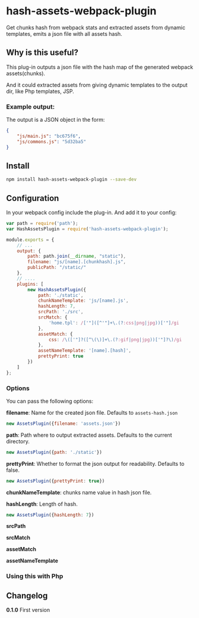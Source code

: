 hash-assets-webpack-plugin
=====================

Get chunks hash from webpack stats and extracted assets from dynamic templates, emits a json file with all assets hash.

## Why is this useful?

This plug-in outputs a json file with the hash map of the generated webpack assets(chunks).

And it could extracted assets from giving dynamic templates to the output dir, like Php templates, JSP.

### Example output:

The output is a JSON object in the form:

```json
{
    "js/main.js": "bc675f6",
    "js/commons.js": "5d32ba5"
}
```

## Install

```sh
npm install hash-assets-webpack-plugin --save-dev
```

## Configuration

In your webpack config include the plug-in. And add it to your config:

```js
var path = require('path');
var HashAssetsPlugin = require('hash-assets-webpack-plugin');

module.exports = {
    // ...
    output: {
        path: path.join(__dirname, "static"),
        filename: "js/[name].[chunkhash].js",
        publicPath: "/static/"
    },
    // ....
    plugins: [
        new HashAssetsPlugin({
            path: './static',
            chunkNameTemplate: 'js/[name].js',
            hashLength: 7,
            srcPath: './src',
            srcMatch: {
                'home.tpl': /['"]([^'"]+\.(?:css|png|jpg))['"]/gi
            },
            assetMatch: {
                css: /\(['"]?([^\(\)]+\.(?:gif|png|jpg))['"]?\)/gi
            },
            assetNameTemplate: '[name].[hash]',
            prettyPrint: true
        })
    ]
};
```

### Options

You can pass the following options:

__filename__: Name for the created json file. Defaults to `assets-hash.json`

```js
new AssetsPlugin({filename: 'assets.json'})
```

__path__: Path where to output extracted assets. Defaults to the current directory.

```js
new AssetsPlugin({path: './static'})
```

__prettyPrint__: Whether to format the json output for readability. Defaults to false.

```js
new AssetsPlugin({prettyPrint: true})
```

__chunkNameTemplate__: chunks name value in hash json file.


__hashLength__: Length of hash.

```js
new AssetsPlugin({hashLength: 7})
```

__srcPath__

__srcMatch__

__assetMatch__

__assetNameTemplate__


### Using this with Php

## Changelog

__0.1.0__ First version

